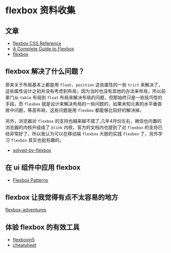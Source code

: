 # flexbox 资料收集

## 文章

* [flexbox CSS Reference](http://tympanus.net/codrops/css_reference/flexbox/)
* [A Complete Guide to Flexbox](https://css-tricks.com/snippets/css/a-guide-to-flexbox/)
* [flexbox](http://pinggod.com/2016/Flexbox/)

## flexbox 解决了什么问题？

原来关于布局基本上都是用 `float`、`position` 这些属性的一些 `trict` 来解决了，这些属性设计之初并没有考虑到布局，因为当时也没有其他的办法来布局，所以前辈门从 `table` 布局到 `float` 布局来解决布局的问题，但那始终只是一些技巧性的手段，而 `flexbox` 就是设计来解决布局的一些问题的，如果未知元素的水平垂直居中问题，等高布局，这些问题是用 `flexbox` 都能够比较好的解决掉。

另外，浏览器对 `flexbox` 的支持也越来越不错了,几年4月份左右，微信也内置的浏览器的内核升级成了 `blink` 内核，官方的文档内也提到了对 `flexbox` 的支持已经非常好了，所以我认为可以在移动端 `flexbox` 大胆的实践 `flexbox` 了，另外学习 `flexbox` 其实也挺有趣的。

* [solved-by-flexbox](https://philipwalton.github.io/solved-by-flexbox/)

## 在 ui 组件中应用 flexbox

* [Flexbox Patterns](http://www.flexboxpatterns.com/home)

## flexbox 让我觉得有点不太容易的地方

[flexbox-adventures](https://chriswrightdesign.com/experiments/flexbox-adventures/)

## 体验 flexbox 的有效工具

* [flexboxin5](http://flexboxin5.com/)
* [cheatsheet](http://www.sketchingwithcss.com/samplechapter/cheatsheet.html)

